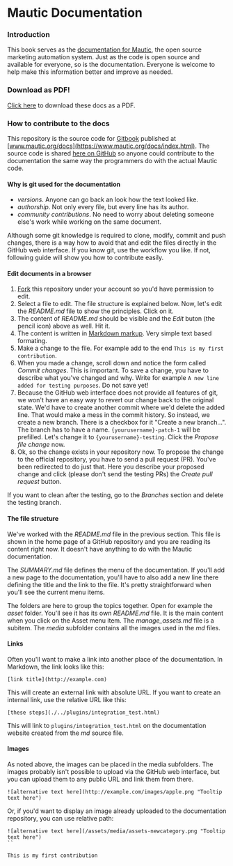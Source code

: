 # Mautic Documentation

### Introduction
This book serves as the [documentation for Mautic](https://www.mautic.org/docs/index.html), the open source marketing automation system. Just as the code is open source and available for everyone, so is the documentation. Everyone is welcome to help make this information better and improve as needed.

### Download as PDF!

[Click here](https://mautic.org/docs/mautic_docs.pdf) to download these docs as a PDF.

### How to contribute to the docs

This repository is the source code for [Gitbook](https://www.gitbook.com/) published at [www.mautic.org/docs](https://www.mautic.org/docs/index.html). The source code is shared [here on GitHub](https://github.com/mautic/documentation) so anyone could contribute to the documentation the same way the programmers do with the actual Mautic code. 

#### Why is git used for the documentation

- *versions*. Anyone can go back an look how the text looked like.
- *authorship*. Not only every file, but every line has its author.
- *community contributions*. No need to worry about deleting someone else's work while working on the same document.

Although some git knowledge is required to clone, modify, commit and push changes, there is a way how to avoid that and edit the files directly in the GitHub web interface. If you know git, use the workflow you like. If not, following guide will show you how to contribute easily.

#### Edit documents in a browser

1. [Fork](https://github.com/mautic/documentation#fork-destination-box) this repository under your account so you'd have permission to edit.
2. Select a file to edit. The file structure is explained below. Now, let's edit the *README.md* file to show the principles. Click on it.
3. The content of *README.md* should be visible and the *Edit* buton (the pencil icon) above as well. Hit it.
4. The content is written in [Markdown markup](https://daringfireball.net/projects/markdown/). Very simple text based formating.
5. Make a change to the file. For example add to the end `This is my first contribution`.
6. When you made a change, scroll down and notice the form called *Commit changes*. This is important. To save a change, you have to describe what you've changed and why. Write for example `A new line added for testing purposes`. Do not save yet!
7. Because the GitHub web interface does not provide all features of git, we won't have an easy way to revert our change back to the original state. We'd have to create another commit where we'd delete the added line. That would make a mess in the commit history. So instead, we create a new branch. There is a checkbox for it "Create a new branch...". The branch has to have a name. `{yourusername}-patch-1` will be prefilled. Let's change it to `{yourusername}-testing`. Click the *Propose file change* now.
8. Ok, so the change exists in your repository now. To propose the change to the official repository, you have to send a pull request (PR). You've been redirected to do just that. Here you describe your proposed change and click (please don't send the testing PRs) the *Create pull request* button.

If you want to clean after the testing, go to the *Branches* section and delete the testing branch.

#### The file structure

We've worked with the *README.md* file in the previous section. This file is shown in the home page of a GitHub repository and you are reading its content right now. It doesn't have anything to do with the Mautic documentation.

The *SUMMARY.md* file defines the menu of the documentation. If you'll add a new page to the documentation, you'll have to also add a new line there defining the title and the link to the file. It's pretty straightforward when you'll see the current menu items.

The folders are here to group the topics together. Open for example the *asset* folder. You'll see it has its own *README.md* file. It is the main content when you click on the Asset menu item. The *manage_assets.md* file is a subitem. The *media* subfolder contains all the images used in the *md* files.

#### Links

Often you'll want to make a link into another place of the documentation. In Markdown, the link looks like this:

```
[link title](http://example.com)
```

This will create an external link with absolute URL. If you want to create an internal link, use the relative URL like this:

```
[these steps](./../plugins/integration_test.html)
```
This will link to `plugins/integration_test.html` on the documentation website created from the *md* source file.

#### Images

As noted above, the images can be placed in the media subfolders. The images probably isn't possible to upload via the GitHub web interface, but you can upload them to any public URL and link them from there.

```
![alternative text here](http://example.com/images/apple.png "Tooltip text here")
```
Or, if you'd want to display an image already uploaded to the documentation repository, you can use relative path:

```
![alternative text here](/assets/media/assets-newcategory.png "Tooltip text here")
``

This is my first contribution
